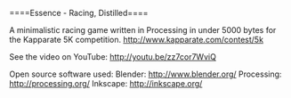 ====Essence - Racing, Distilled====

A minimalistic racing game written in Processing in under 5000 bytes for the Kapparate 5K competition. http://www.kapparate.com/contest/5k

See the video on YouTube: http://youtu.be/zz7cor7WviQ

Open source software used:
Blender: http://www.blender.org/
Processing: http://processing.org/
Inkscape: http://inkscape.org/
